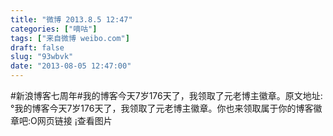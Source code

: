 ```yaml
---
title: "微博 2013.8.5 12:47"
categories: ["嘀咕"]
tags: ["来自微博 weibo.com"]
draft: false
slug: "93wbvk"
date: "2013-08-05 12:47:00"
---
```


<p>#新浪博客七周年#我的博客今天7岁176天了，我领取了元老博主徽章。原文地址:°我的博客今天7岁176天了，我领取了元老博主徽章。你也来领取属于你的博客徽章吧:O网页链接 ​​​​¡查看图片</p>
